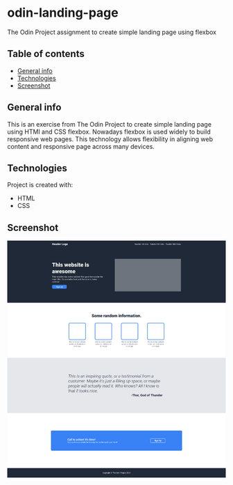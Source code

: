 # odin-landing-page
The Odin Project assignment to create simple landing page using flexbox

## Table of contents
* [General info](#general-info)
* [Technologies](#technologies)
* [Screenshot](#screenshot)

## General info
This is an exercise from The Odin Project to create simple landing page using HTMl and CSS flexbox. Nowadays flexbox is used widely to build responsive web pages. This technology allows flexibility in aligning web content and responsive page across many devices.

## Technologies
Project is created with:
* HTML
* CSS
	
## Screenshot
![output](./output.png)